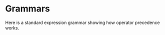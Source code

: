 <script src="/main.js"></script>

# Grammars

Here is a standard expression grammar showing how operator
precedence works.

<script>
  nfaExplore.render.GrammarPlayground({
    initialGrammar:
    `NUM = r"[0-9]+"
NAME = r"[a-zA-Z_][a-zA-Z_0-9]"

Goal = [Expr]
Expr = [Expr "+" Term]
     | [Expr "-" Term]
     | [Term]
Term = [Term "*" Factor]
     | [Term "/" Factor]
     | [Factor]
Factor = ["(" Expr ")"]
       | [NUM]
       | [NAME]
`,
    initialContent:`3+4`,
  });
</script>
